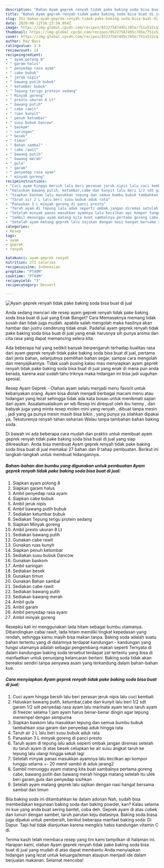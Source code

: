 ```yaml
---
description: "Bahan Ayam geprek renyah tidak pake baking soda bisa buat di jual | Bahan Membuat Ayam geprek renyah tidak pake baking soda bisa buat di jual Yang Sedap"
title: "Bahan Ayam geprek renyah tidak pake baking soda bisa buat di jual | Bahan Membuat Ayam geprek renyah tidak pake baking soda bisa buat di jual Yang Sedap"
slug: 351-bahan-ayam-geprek-renyah-tidak-pake-baking-soda-bisa-buat-di-jual-bahan-membuat-ayam-geprek-renyah-tidak-pake-baking-soda-bisa-buat-di-jual-yang-sedap
date: 2020-08-12T16:23:58.054Z
image: https://img-global.cpcdn.com/recipes/85227587495c785e/751x532cq70/ayam-geprek-renyah-tidak-pake-baking-soda-bisa-buat-di-jual-foto-resep-utama.jpg
thumbnail: https://img-global.cpcdn.com/recipes/85227587495c785e/751x532cq70/ayam-geprek-renyah-tidak-pake-baking-soda-bisa-buat-di-jual-foto-resep-utama.jpg
cover: https://img-global.cpcdn.com/recipes/85227587495c785e/751x532cq70/ayam-geprek-renyah-tidak-pake-baking-soda-bisa-buat-di-jual-foto-resep-utama.jpg
author: Ray Bass
ratingvalue: 3.9
reviewcount: 14
recipeingredient:
- " ayam potong 8"
- " garam halus"
- " penyedap rasa ayam"
- " cabe bubuk"
- " jeruk nipis"
- " bawang putih bubuk"
- " ketumbar bubuk"
- " Tepung terigu protein sedang"
- " Minyak goreng"
- " presto ukuran 8 Lt"
- " bawang putih"
- " cabe rawit"
- " ruas kunyit"
- " penuh ketumbar"
- " susu bubuk Dancow"
- " baskom"
- " saringan"
- " besek"
- " timun"
- " Bahan sambal"
- " cabe rawit"
- " bawang putih"
- " bawang merah"
- " gula"
- " garam"
- " penyedap rasa ayam"
- " minyak goreng"
recipeinstructions:
- "Cuci ayam hingga bersih lalu beri perasan jeruk nipis lalu cuci kembali"
- "Haluskan bawang putih, ketumbar,cabe dan kunyit lalu beri 1/2 sdt garam 1/2 sdt penyedap rasa ayam lalu marinate ayam terus taruh ayam di freezer selama 1 jam ayam harus benar-benar dingin agar tepung menempel dengan sempurna"
- "Siapkan baskom lalu masukkan tepung dan semua bumbu bubuk tambahkan sisa garam dan penyedap aduk hingga rata"
- "Taruh air 2 L lalu beri susu bubuk aduk rata"
- "Panaskan 3 L minyak goreng di panci presto"
- "Taruh ayam di tepung lalu aduk seperti ombak jangan diremas setelah itu taruh ayam di atas besek celupkan ke air susu angkat taruh ke tepung lalu ulangi hingga sekali lagi"
- "Setelah minyak panas masukkan ayamnya lalu kecilkan api kompor tunggu selama +- 20 menit sambil di aduk jarang2"
- "Sambil menunggu ayam matang kita buat sambalnya pertama goreng cabe, bawang putih dan bawang merah hingga matang setelah itu ulek beri garam,gula dan penyedap sisihkan"
- "Setelah ayam matang geprek lalu sajikan dengan nasi hangat bersama sambal dan timun"
categories:
- Resep
tags:
- ayam
- geprek
- renyah

katakunci: ayam geprek renyah 
nutrition: 271 calories
recipecuisine: Indonesian
preptime: "PT40M"
cooktime: "PT49M"
recipeyield: "3"
recipecategory: Dessert

---
```



![Ayam geprek renyah tidak pake baking soda bisa buat di jual](https://img-global.cpcdn.com/recipes/85227587495c785e/751x532cq70/ayam-geprek-renyah-tidak-pake-baking-soda-bisa-buat-di-jual-foto-resep-utama.jpg)

Anda sedang mencari ide resep ayam geprek renyah tidak pake baking soda bisa buat di jual yang Enak Banget? Cara Memasaknya memang tidak susah dan tidak juga mudah. apabila salah mengolah maka hasilnya akan hambar dan justru cenderung tidak enak. Padahal ayam geprek renyah tidak pake baking soda bisa buat di jual yang enak harusnya sih punya aroma dan cita rasa yang dapat memancing selera kita.

Ada beberapa hal yang sedikit banyak berpengaruh terhadap kualitas rasa dari ayam geprek renyah tidak pake baking soda bisa buat di jual, pertama dari jenis bahan, selanjutnya pemilihan bahan segar, sampai cara mengolah dan menyajikannya. Tidak usah pusing kalau mau menyiapkan ayam geprek renyah tidak pake baking soda bisa buat di jual yang enak di mana pun anda berada, karena asal sudah tahu triknya maka hidangan ini bisa jadi suguhan spesial.

Resep Ayam Geprek - Olahan ayam selalu menjadi menu favorit untuk kebanyakan orang. Ayam bisa diolah menjadi berbagai macam menu atau hidangan yang lezat sehingga tidak ada kata bosan untuk menikmati sajian dari ayam. Assalamualaikum wr wb Resep ini direqust oleh ibu henny , dan babyak juga yang minta resep molen mini yang renyah , dibuat tanpa mesin , jadi yang ga punya mesin masih bisa bikin , yang punya ya silahkan dipakai ya, Teksturenya renyah tahan seharian Walau tanpa tambahan bahan baking soda.


Di bawah ini ada beberapa cara mudah dan praktis untuk membuat ayam geprek renyah tidak pake baking soda bisa buat di jual yang siap dikreasikan. Anda bisa membuat Ayam geprek renyah tidak pake baking soda bisa buat di jual memakai 27 bahan dan 9 tahap pembuatan. Berikut ini langkah-langkah untuk membuat hidangannya.

<!--inarticleads1-->

##### Bahan-bahan dan bumbu yang digunakan untuk pembuatan Ayam geprek renyah tidak pake baking soda bisa buat di jual:

1. Siapkan  ayam potong 8
1. Siapkan  garam halus
1. Ambil  penyedap rasa ayam
1. Siapkan  cabe bubuk
1. Ambil  jeruk nipis
1. Ambil  bawang putih bubuk
1. Sediakan  ketumbar bubuk
1. Sediakan  Tepung terigu protein sedang
1. Siapkan  Minyak goreng
1. Ambil  presto ukuran 8 Lt
1. Sediakan  bawang putih
1. Gunakan  cabe rawit
1. Gunakan  ruas kunyit
1. Siapkan  penuh ketumbar
1. Sediakan  susu bubuk Dancow
1. Gunakan  baskom
1. Ambil  saringan
1. Sediakan  besek
1. Gunakan  timun
1. Gunakan  Bahan sambal
1. Sediakan  cabe rawit
1. Sediakan  bawang putih
1. Sediakan  bawang merah
1. Ambil  gula
1. Ambil  garam
1. Ambil  penyedap rasa ayam
1. Ambil  minyak goreng


Resepku kali ini menggunakan lada hitam sebagai bumbu utamanya. Dibandingkan cabai rawit, lada hitam memiliki tingkat kepedasan yang rendah, sehingga kamu masih bisa makan tanpa. Baking soda adalah suatu bahan tertentu yang di dalamnya terdapat kandungan - kandungan yang fungsi utamanya adalah sebagai pengembang makan seperti Ternyata di dalam kandungan baking soda tersebut terdapat zat tertentu yang bisa di manfaatkan untuk penunjang kelancaran bertani. Baking soda tidak akan bereaksi sendiri tanpa senyawa asam yang terkandung dalam bahan-bahan kue. 

<!--inarticleads2-->

##### Cara menyiapkan Ayam geprek renyah tidak pake baking soda bisa buat di jual:

1. Cuci ayam hingga bersih lalu beri perasan jeruk nipis lalu cuci kembali
1. Haluskan bawang putih, ketumbar,cabe dan kunyit lalu beri 1/2 sdt garam 1/2 sdt penyedap rasa ayam lalu marinate ayam terus taruh ayam di freezer selama 1 jam ayam harus benar-benar dingin agar tepung menempel dengan sempurna
1. Siapkan baskom lalu masukkan tepung dan semua bumbu bubuk tambahkan sisa garam dan penyedap aduk hingga rata
1. Taruh air 2 L lalu beri susu bubuk aduk rata
1. Panaskan 3 L minyak goreng di panci presto
1. Taruh ayam di tepung lalu aduk seperti ombak jangan diremas setelah itu taruh ayam di atas besek celupkan ke air susu angkat taruh ke tepung lalu ulangi hingga sekali lagi
1. Setelah minyak panas masukkan ayamnya lalu kecilkan api kompor tunggu selama +- 20 menit sambil di aduk jarang2
1. Sambil menunggu ayam matang kita buat sambalnya pertama goreng cabe, bawang putih dan bawang merah hingga matang setelah itu ulek beri garam,gula dan penyedap sisihkan
1. Setelah ayam matang geprek lalu sajikan dengan nasi hangat bersama sambal dan timun


Bila baking soda ini ditambahkan ke dalam adonan Nah, sudah bisa membedakan kegunaan baking soda dan baking powder, kan? Kalau selama ini kue yang anda buat sering bantet, coba deh. Geprek ayam di atas cobek dan lumuri dengan sambel, taruh parutan keju diatasnya. Baking soda biasa juga dipakai untuk pembersih, berikut beberapa manfaat baking soda: Di Dapur. Tapi hal tidak dianjurkan karena mengikis habis kandungan vitamin C di. 

Terima kasih telah membaca resep yang tim kami tampilkan di halaman ini. Harapan kami, olahan Ayam geprek renyah tidak pake baking soda bisa buat di jual yang mudah di atas dapat membantu Anda menyiapkan hidangan yang lezat untuk keluarga/teman ataupun menjadi ide dalam berjualan makanan. Selamat mencoba!
